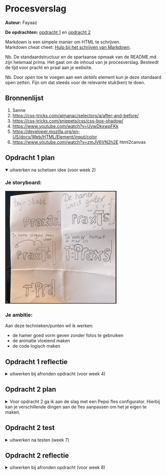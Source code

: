 # Procesverslag
**Auteur:** Fayaaz

**De opdrachten:** [opdracht 1](opdracht1/index.html) en [opdracht 2](opdracht2/index.html)


Markdown is een simpele manier om HTML te schrijven.  
Markdown cheat cheet: [Hulp bij het schrijven van Markdown](https://github.com/adam-p/markdown-here/wiki/Markdown-Cheatsheet).

Nb. De standaardstructuur en de spartaanse opmaak van de README.md zijn helemaal prima. Het gaat om de inhoud van je procesverslag. Besteedt de tijd voor pracht en praal aan je website.

Nb. Door *open* toe te voegen aan een *details* element kun je deze standaard open zetten. Fijn om dat steeds voor de relevante stuk(ken) te doen.



## Bronnenlijst
  1. Sanne
  2. https://css-tricks.com/almanac/selectors/a/after-and-before/
  3. https://css-tricks.com/snippets/css/css-box-shadow/
  4. https://www.youtube.com/watch?v=UywDkxwpFKk
5. https://developer.mozilla.org/en-US/docs/Web/HTML/Element/input/color
6. https://www.youtube.com/watch?v=zmJV6VN2h2E html2canvas



## Opdracht 1 plan

<details open>
  <summary>uitwerken na schetsen idee (voor week 2)</summary>


  ### Je storyboard:
  <img src="readme-images/storyboard1.png" width="358" alt="storyboard voor opdracht 1">


  ### Je ambitie: 
  Aan deze technieken/punten wil ik werken:
  - de hamer goed vorm geven zonder fotos te gebruiken
  - de animatie vloeiend maken
  - de code logisch maken
 
</details>



## Opdracht 1 reflectie

<details>
  <summary>uitwerken bij afronden opdracht (voor week 4)</summary>


  ### Je uitkomst - karakteristiek screenshot(s):
  <img src="readme-images/praxislight.png" width="313" alt="uitomst opdracht 1">


  ### Dit ging goed/Heb ik geleerd: 
  Korte omschrijving met plaatje(s)

  <img src="readme-images/praxisdark.png" width="333" alt="uitomst opdracht 1">
    De dark mode heb ik toegevoegd met met de custom property, aangeroepen en werkend gemaakt.  

  ### Dit was lastig/Is niet gelukt:
  Korte omschrijving met plaatje(s)

</details>



## Opdracht 2 plan

<details>
  <summary>Voor opdracht 2 ga ik aan de slag met een Pepsi fles configurator. Hierbij 
kan je verschillende dingen aan de fles aanpassen om het je eigen te maken. </summary>



  ### Je ambitie: 
  Aan deze technieken/punten wil ik werken:
  - Javascript opkrikken en meer begrijpen 
  - Coole functies implementeren
  - 
  - ...
</details>



## Opdracht 2 test

<details>
  <summary>uitwerken na testen (week 7)</summary>

Helaas heb ik niet getest met een klasgenoot. En heb ik zelf wel problemen gevonden die ik zelf niet op kon lossen. hieroder zie je welke dat zijn.


  ### Bevinding 1:
De test van de naam gaat buiten de etiket
  #### oplossing:

  <img src="readme-images/error1.png" width="205" alt="ontwerp opdracht 2">
 

  ### Bevinding 2:
Bij een lege input van de naam komt er een lege ruimte te staan i.p.v pepsi zoals de begin state. 
  #### oplossing:
    <input type="text" name="NaamCustom" class="NaamCustom" placeholder="Vul hier je naam in" required>
</details>



## Opdracht 2 reflectie

<details>
  <summary>uitwerken bij afronden opdracht (voor week 8)</summary>

  ### Je uitkomst - karakteristiek screenshot(s):
  <img src="readme-images/customlight.png" width="393" alt="uitkomst opdracht 2">
  <img src="readme-images/customdark.png" width="391" alt="uitkomst opdracht 2">
 


  ### Dit ging goed/Heb ik geleerd: 
  Korte omschrijving met plaatje(s)

Ik heb geleerd om met Javascript een screenshot te maken met behulp van Canvas.

        document.getElementById('download').onclick = function (){
        const screenshotTarget = document.getElementById('capture');
            html2canvas(screenshotTarget).then((canvas)=>{
                const base64image = canvas.toDataURL("image/png")
                var anchor = document.createElement('a');
                var Pepsinaam = document.querySelector("input[type=text]").value;
                anchor.setAttribute("href",base64image);
                anchor.setAttribute("download", Pepsinaam + "'s Pepsifles" );
                anchor.click();
                anchor.remove();
            })
        }

Ik heb ook geleerd hoe je met Javascript een colorinput linkt met het veranderen van de kleur van de dop of etiket. 

    let colorPicker;
    const defaultColor = "#1FFFC7";
    let colorPicker1;
    const defaultColor1 = "#1FFFC7";
    
    window.addEventListener("load", startup, false);
    
    function startup() {
    colorPicker = document.querySelector("#color-picker");
    colorPicker.value = defaultColor;
    colorPicker.addEventListener("input", customDop, false);
    colorPicker.select();

    colorPicker1 = document.querySelector("#color-picker1");
    colorPicker1.value = defaultColor1;
    colorPicker1.addEventListener("input", customEtiket, false);
    colorPicker1.select();
    }

    function customDop(event) {
    const d = document.querySelector(".Dop");
    if (d) {
    d.style.backgroundColor = event.target.value;
    }
    }
    
    function customEtiket(event) {
    const e = document.querySelector(".Etiket");
    if (e) {
    e.style.backgroundColor = event.target.value;
    }
    }

  ### Dit was lastig/Is niet gelukt:
Er zijn geen specifieke problemen die ik had, behavle Responsive maken. Omdat de fles zelf een foto is, en de etiket en dop gevormde divjes zijn, kreeg ik de responsiveness niet voorelkaar. 
</details>